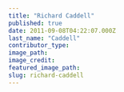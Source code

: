 ```yaml
---
title: "Richard Caddell"
published: true
date: 2011-09-08T04:22:07.000Z
last_name: "Caddell"
contributor_type:
image_path:
image_credit:
featured_image_path:
slug: richard-caddell
---
```

